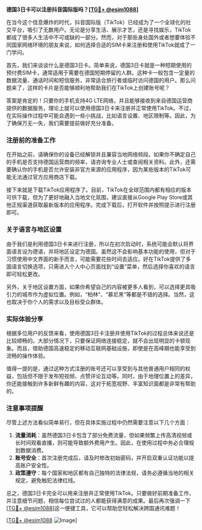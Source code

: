 **德国3日卡可以注册抖音国际版吗？[[TG💪+ @esim1088](https://t.me/s/esim1088)]**

在当今这个信息爆炸的时代，抖音国际版（TikTok）已经成为了一个全球化的社交平台，吸引了无数用户。无论是分享生活、展示才艺，还是寻找娱乐，TikTok都成了很多人生活中不可或缺的一部分。然而，对于那些身处国外或者想要体验不同国家网络环境的朋友来说，如何选择合适的SIM卡来注册和使用TikTok就成了一门学问。

首先，我们来谈谈什么是德国3日卡。简单来说，德国3日卡就是一种短期使用的预付费SIM卡，通常适用于需要在德国短期停留的人群。这种卡一般包含一定量的数据流量、通话时间和短信服务，非常适合旅行者或临时访问德国的用户。那么问题来了，这样的卡片是否能够顺利地帮助我们在TikTok上创建账号呢？

答案是肯定的！只要你的手机支持4G LTE网络，并且能够接收到来自德国运营商提供的数据服务，理论上就可以使用德国3日卡来注册并正常使用TikTok。不过，在实际操作过程中可能会遇到一些小挑战，比如语言设置、地区限制等。因此，为了确保万无一失，我们需要提前做好充分准备。

### 注册前的准备工作

在开始之前，请确保你的设备已经解锁并且兼容当地网络频段。如果你不确定自己的手机是否支持德国运营商的频率，请咨询专业人士或查阅相关资料。此外，还需要确认你的手机是否允许安装非官方来源的应用程序，因为某些版本的TikTok可能无法通过官方应用商店下载。

接下来就是下载TikTok应用程序了。目前，TikTok在全球范围内都有相应的版本可供下载，但为了更好地融入当地文化氛围，建议直接从Google Play Store或其他正规渠道获取最新版本的应用程序。完成下载后，打开软件并按照提示进行注册即可。

### 关于语言与地区设置

由于我们是利用德国3日卡来进行注册，所以在初次启动时，系统可能会默认将界面语言设为德语，并将地区设定为德国。虽然这不会影响基本功能的使用，但对于习惯使用中文界面的新手而言，可能需要花些时间去适应。好在TikTok提供了多国语言切换选项，只需进入个人中心页面找到“设置”菜单，然后选择你喜欢的语言即可轻松更改。

另外，关于地区设置方面，如果你希望自己的内容被更多人看到，可以选择更具吸引力的城市作为虚拟位置。例如，“柏林”、“慕尼黑”等都是不错的选择。当然，这也取决于你个人的需求以及目标受众群体。

### 实际体验分享

根据多位用户的反馈来看，使用德国3日卡注册并使用TikTok的过程总体来说还是比较顺畅的。大部分情况下，只要保证网络连接稳定，就不会出现明显的卡顿现象。而且，借助德国高速稳定的移动互联网基础设施，即使是在高峰期也能享受到流畅的操作体验。

值得一提的是，通过这种方式注册的账号还可以享受到与其他普通用户相同的权益，包括但不限于发布短视频、点赞评论互动等。同时，由于地理位置上的差异，你还能接触到许多新鲜有趣的内容，这对于拓宽视野、丰富知识面都是非常有帮助的。

### 注意事项提醒

尽管上述方法看似简单易行，但在具体实施过程中仍然需要注意以下几个方面：

1. **流量消耗**：虽然德国3日卡包含了部分免费流量，但如果频繁上传高清视频或长时间观看直播，则可能导致额外费用产生。因此，在使用过程中务必合理规划数据消费。
2. **账号安全**：首次注册完成后，请及时修改初始密码，并开启双重认证功能以提高账户安全性。
3. **政策遵守**：每个国家和地区都有自己独特的法律法规，请务必遵循当地的相关规定，避免触犯法律红线。

总之，德国3日卡完全可以用来注册并正常使用TikTok。只要做好前期准备工作，并注意细节问题，相信每位尝试过的人都能获得满意的成果。最后再次强调一下[[TG💪+ @esim1088](https://t.me/s/esim1088)]这一便捷工具，它可以帮助您轻松解决跨国通讯难题！

[[TG💪+ @esim1088](https://t.me/s/esim1088) ![Image](https://i.postimg.cc/4NQfJmqS/Snipaste-2025-05-13-00-14-12.png)]
